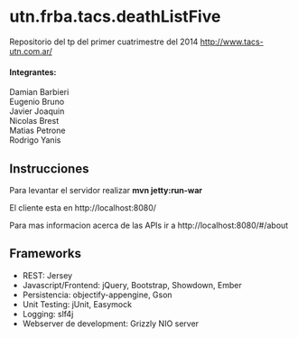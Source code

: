 utn.frba.tacs.deathListFive
===========================

Repositorio del tp del primer cuatrimestre del 2014 http://www.tacs-utn.com.ar/

#### Integrantes:

  Damian Barbieri <br />
  Eugenio Bruno <br />
  Javier Joaquin <br />
  Nicolas Brest <br />
  Matias Petrone <br />
  Rodrigo Yanis <br />
  
  
## Instrucciones

Para levantar el servidor realizar **mvn jetty:run-war**  

El cliente esta en http://localhost:8080/

Para mas informacion acerca de las APIs ir a http://localhost:8080/#/about

## Frameworks

- REST: Jersey
- Javascript/Frontend: jQuery, Bootstrap, Showdown, Ember
- Persistencia: objectify-appengine, Gson
- Unit Testing: jUnit, Easymock
- Logging: slf4j
- Webserver de development: Grizzly NIO server

